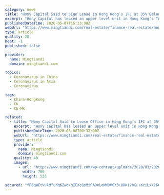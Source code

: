 ```yaml
---
category: news
title: "Hony Capital Said to Sign Lease in Hong Kong’s IFC at 35% Below 2017 Levels"
excerpt: "Hony Capital has leased an upper level unit in Hong Kong’s Two IFC for HK$130 ($17) per square foot per month, a price which is 35% lower than 2017 levels."
publishedDateTime: 2020-05-07T15:33:00Z
webUrl: "https://www.mingtiandi.com/real-estate/finance-real-estate/hony-capital-leases-unit-in-hong-kongs-ifc-at-35-discount/"
type: article
quality: 28
heat: -1
published: false

provider:
  name: Mingtiandi
  domain: mingtiandi.com

topics:
  - Coronavirus in China
  - Coronavirus in Asia
  - Coronavirus

tags:
  - China-HongKong
  - CN
  - CN-HK

related:
  - title: "Hony Capital Said to Lease Office in Hong Kong’s IFC at 35% Off 2017 Rates"
    excerpt: "Hony Capital has leased an upper level unit in Hong Kong’s Two IFC for HK$130 ($17) per square foot per month, a price which is 35% lower than 2017 levels."
    publishedDateTime: 2020-05-08T00:32:00Z
    webUrl: "https://www.mingtiandi.com/real-estate/finance-real-estate/hony-capital-leases-unit-in-hong-kongs-ifc-at-35-discount/"
    type: article
    provider:
      name: Mingtiandi
      domain: mingtiandi.com
    quality: 48
    images:
      - url: "http://www.mingtiandi.com/wp-content/uploads/2020/03/2020-03-24-IFC-image.jpg"
        width: 700
        height: 525

secured: "fF6qWFtVUkMfudqKZwd/gIEXcQpMiPA9oLoNW9MOX3+HRK1vhGu+KziLx+2KHiqlDLS70IengeNr5/TReIo+Dv107sjKhoY/Eh/DU7SYav34sEvpdHUlJ3/69sWEaBpttTq42o6JVvkca4JbaeYtlWMEwJ6/45buC2Pbv+7YhkGxUSRwRAGNrObBbYGEeRFQwXnhSTU1LJ47+EaLr8jTEpaHPFpI6jLTd27KQPRuUwqJnhvrwayiQDSdC2y9BkJmBL1+j2EDMoqgP7G6Jvblffjnkuv2rAwAI9Rf8YdBRhKBa/FxSM0vhWtIh8e7NRMjHpRnWwHwBqGIzZJhGTh2tgRR3e7tROizBMWqpvAEsq9jj692nZEnnEA4TsqSPO4ai7ogv8PUkyPu1uy8Z8a/8j8eKc/HYW58JuG7TNKiFpNshkISlKEvoU+Z1+2XgNL984rHaRhPKSRYTR7JMAnp1DjSMoV1koFQlmjlNHwr6cc=;rueV0lFnmA59uxprHEDJEQ=="
---
```


